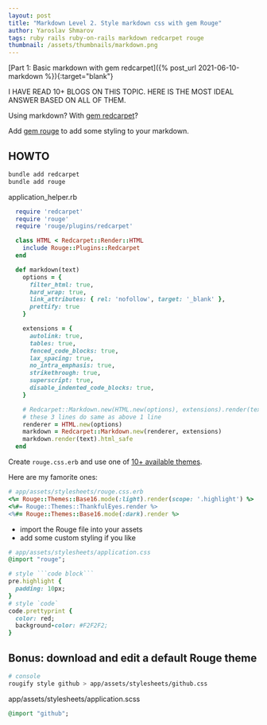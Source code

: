 ```yaml
---
layout: post
title: "Markdown Level 2. Style markdown css with gem Rouge"
author: Yaroslav Shmarov
tags: ruby rails ruby-on-rails markdown redcarpet rouge
thumbnail: /assets/thumbnails/markdown.png
---
```


[Part 1: Basic markdown with gem redcarpet]({% post_url 2021-06-10-markdown %}){:target="blank"}

I HAVE READ 10+ BLOGS ON THIS TOPIC. HERE IS THE MOST IDEAL ANSWER BASED ON ALL OF THEM.

Using markdown? With [gem redcarpet](https://github.com/vmg/redcarpet)?

Add [gem rouge](https://github.com/rouge-ruby/rouge) to add some styling to your markdown.

## HOWTO

```sh
bundle add redcarpet
bundle add rouge
```

application_helper.rb

```ruby
  require 'redcarpet'
  require 'rouge'
  require 'rouge/plugins/redcarpet'

  class HTML < Redcarpet::Render::HTML
    include Rouge::Plugins::Redcarpet
  end

  def markdown(text)
    options = {
      filter_html: true,
      hard_wrap: true,
      link_attributes: { rel: 'nofollow', target: '_blank' },
      prettify: true
    }

    extensions = {
      autolink: true,
      tables: true,
      fenced_code_blocks: true,
      lax_spacing: true,
      no_intra_emphasis: true,
      strikethrough: true,
      superscript: true,
      disable_indented_code_blocks: true,
    }

    # Redcarpet::Markdown.new(HTML.new(options), extensions).render(text).html_safe
    # these 3 lines do same as above 1 line
    renderer = HTML.new(options)
    markdown = Redcarpet::Markdown.new(renderer, extensions)
    markdown.render(text).html_safe
  end
```

Create `rouge.css.erb` and use one of [10+ available themes](https://github.com/rouge-ruby/rouge/tree/master/lib/rouge/themes).

Here are my famorite ones:

```ruby
# app/assets/stylesheets/rouge.css.erb
<%= Rouge::Themes::Base16.mode(:light).render(scope: '.highlight') %>
<%#= Rouge::Themes::ThankfulEyes.render %>
<%#= Rouge::Themes::Base16.mode(:dark).render %>
```

* import the Rouge file into your assets
* add some custom styling if you like

```ruby
# app/assets/stylesheets/application.css
@import "rouge";

# style ```code block```
pre.highlight {
  padding: 10px;
}
# style `code`
code.prettyprint {
  color: red;
  background-color: #F2F2F2;
}
```

## Bonus: download and edit a default Rouge theme


```sh
# console
rougify style github > app/assets/stylesheets/github.css
```

app/assets/stylesheets/application.scss

```ruby
@import "github";
```
